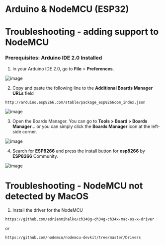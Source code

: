 # Arduino & NodeMCU (ESP32)

# Troubleshooting - adding support to NodeMCU 

### Prerequisites: Arduino IDE 2.0 Installed

1. In your Arduino IDE 2.0, go to **File** > **Preferences**.

![image](https://user-images.githubusercontent.com/40029512/196991789-cac2d8ff-931e-4cd7-8517-a100738652a0.png)

2. Copy and paste the following line to the **Additional Boards Manager URLs** field

`http://arduino.esp8266.com/stable/package_esp8266com_index.json`

![image](https://user-images.githubusercontent.com/40029512/196991952-27d66882-4004-4727-8ad4-f01649d233c3.png)

3. Open the Boards Manager. You can go to **Tools > Board > Boards Manager**… or you can simply click the **Boards Manager** icon at the left-side corner.

![image](https://user-images.githubusercontent.com/40029512/196992053-c52789d6-1c27-4561-bfe8-bfe0578008ce.png)

4. Search for **ESP8266** and press the install button for **esp8266** by **ESP8266** Community.

![image](https://user-images.githubusercontent.com/40029512/196992102-bbdb76e6-82d0-4657-8642-3a6fba26856f.png)

# Troubleshooting - NodeMCU not detected by MacOS

1. Install the driver for the NodeMCU

`https://github.com/adrianmihalko/ch340g-ch34g-ch34x-mac-os-x-driver`

or 

`https://github.com/nodemcu/nodemcu-devkit/tree/master/Drivers`

